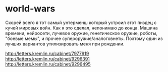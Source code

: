 # world-wars
Скорей всего я тот самый унтерменш который устроил этот пиздец с кучей мировых войн. Как я это сделал, непонимаю до конца. Машина времени, нейросети, лучевое оружие, генетическое оружие, роботы, "боевые мемы", и прочее супероружие/аналоговнеты. Поэтому один из лучших вариантов утилизировать меня при рождении.

http://letters.kremlin.ru/cabinet/7977919
http://letters.kremlin.ru/cabinet/9296391
http://letters.kremlin.ru/cabinet/9296495
